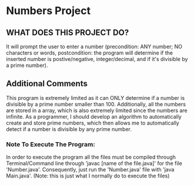 # Numbers Project

## WHAT DOES THIS PROJECT DO?
It will prompt the user to enter a number (precondition: ANY number; NO characters or words, postcondition: the program will determine if the inserted number is postive/negative, integer/decimal, and if it's divisible by a prime number).

## Additional Comments
This program is extremely limited as it can ONLY determine if a number is divisible by a prime number smaller than 100. Additionally, all the numbers are stored in a array, which is also extremely limited since the numbers are infinite. As a programmer, I should develop an algorithm to automatically create and store prime numbers, which then allows me to automatically detect if a number is divisible by any prime number.

### Note To Execute The Program: 
In order to execute the program all the files must be compiled through Terminal/Command line through 'javac [name of the file.java]' for the file 'Number.java'. Consequently, just run the 'Number.java' file with 'java Main.java'. (Note: this is just what I normally do to execute the files)